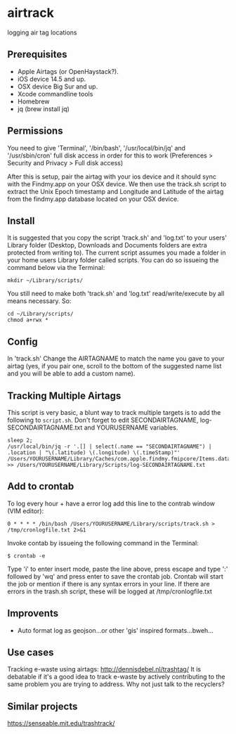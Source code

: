 # airtrack
logging air tag locations

## Prerequisites
* Apple Airtags (or OpenHaystack?).
* iOS device 14.5 and up.
* OSX device Big Sur and up.
* Xcode commandline tools
* Homebrew
* jq (brew install jq)

## Permissions
You need to give 'Terminal', '/bin/bash', '/usr/local/bin/jq' and '/usr/sbin/cron' full disk access in order for this to work (Preferences > Security and Privacy > Full disk access)

After this is setup, pair the airtag with your ios device and it should sync with the Findmy.app on your OSX device. We then use the track.sh script to extract the Unix Epoch timestamp and Longitude and Latitude of the airtag from the findmy.app database located on your OSX device.

## Install
It is suggested that you copy the script 'track.sh' and 'log.txt' to your users' Library folder (Desktop, Downloads and Documents folders are extra protected from writing to). The current script assumes you made a folder in your home users Library folder called scripts. You can do so issueing the command below via the Terminal:

```
mkdir ~/Library/scripts/
```

You still need to make both 'track.sh' and 'log.txt' read/write/execute by all means necessary. So: 

```
cd ~/Library/scripts/
chmod a+rwx *
```

## Config
In 'track.sh' Change the AIRTAGNAME to match the name you gave to your airtag (yes, if you pair one, scroll to the bottom of the suggested  name list and you will be able to add a custom name).

## Tracking Multiple Airtags
This script is very basic, a blunt way to track multiple targets is to add the following to `script.sh`. Don't forget to edit SECONDAIRTAGNAME, log-SECONDAIRTAGNAME.txt and YOURUSERNAME variables.

```
sleep 2; 
/usr/local/bin/jq -r '.[] | select(.name == "SECONDAIRTAGNAME") | .location | "\(.latitude) \(.longitude) \(.timeStamp)"' /Users/YOURUSERNAME/Library/Caches/com.apple.findmy.fmipcore/Items.data >> /Users/YOURUSERNAME/Library/Scripts/log-SECONDAIRTAGNAME.txt
```

## Add to crontab
To log every hour + have a error log add this line to the contrab window (VIM editor):

```
0 * * * * /bin/bash /Users/YOURUSERNAME/Library/scripts/track.sh > /tmp/cronlogfile.txt 2>&1
```

Invoke contab by issueing the following command in the Terminal:

```
$ crontab -e
```

Type 'i' to enter insert mode, paste the line above, press escape and type ':' followed by 'wq' and press enter to save the crontab job. Crontab will start the job or mention if there is any syntax errors in your line. If there are errors in the trash.sh script, these will be logged at /tmp/cronlogfile.txt

## Improvents
* Auto format log as geojson...or other 'gis' inspired formats...bweh...

## Use cases
Tracking e-waste using airtags: http://dennisdebel.nl/trashtag/
It is debatable if it's a good idea to track e-waste by actively contributing to the same problem you are trying to address. Why not just talk to the recyclers?

## Similar projects
https://senseable.mit.edu/trashtrack/


